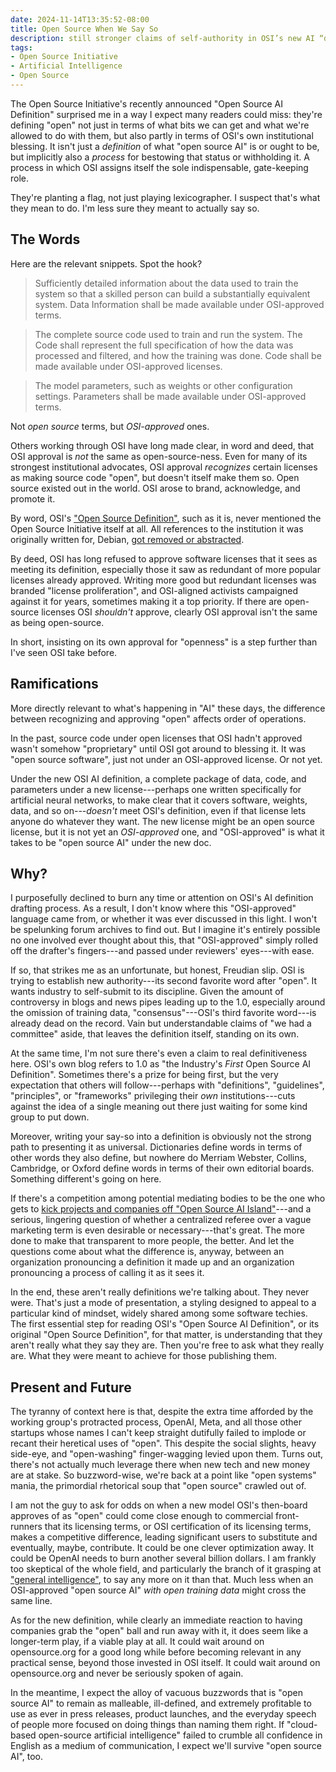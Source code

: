 ```yaml
---
date: 2024-11-14T13:35:52-08:00
title: Open Source When We Say So
description: still stronger claims of self-authority in OSI’s new AI “definition”
tags:
- Open Source Initiative
- Artificial Intelligence
- Open Source
---
```


The Open Source Initiative's recently announced "Open Source AI Definition" surprised me in a way I expect many readers could miss: they're defining "open" not just in terms of what bits we can get and what we're allowed to do with them, but also partly in terms of OSI's own institutional blessing.  It isn't just a _definition_ of what "open source AI" is or ought to be, but implicitly also a _process_ for bestowing that status or withholding it.  A process in which OSI assigns itself the sole indispensable, gate-keeping role.

They're planting a flag, not just playing lexicographer.  I suspect that's what they mean to do.  I'm less sure they meant to actually say so.

## The Words

Here are the relevant snippets.  Spot the hook?

> Sufficiently detailed information about the data used to train the system so that a skilled person can build a substantially equivalent system.  Data Information shall be made available under OSI-approved terms.

> The complete source code used to train and run the system.  The Code shall represent the full specification of how the data was processed and filtered, and how the training was done.  Code shall be made available under OSI-approved licenses.

> The model parameters, such as weights or other configuration settings.  Parameters shall be made available under OSI-approved terms.

Not _open source_ terms, but _OSI-approved_ ones.

Others working through OSI have long made clear, in word and deed, that OSI approval is _not_ the same as open-source-ness.  Even for many of its strongest institutional advocates, OSI approval _recognizes_ certain licenses as making source code "open", but doesn't itself make them so.  Open source existed out in the world.  OSI arose to brand, acknowledge, and promote it.

By word, OSI's ["Open Source Definition"](https://opensource.org/osd), such as it is, never mentioned the Open Source Initiative itself at all.  All references to the institution it was originally written for, Debian, [got removed or abstracted](https://writing.kemitchell.com/2017/11/12/DFSG-versus-OSD).

By deed, OSI has long refused to approve software licenses that it sees as meeting its definition, especially those it saw as redundant of more popular licenses already approved.  Writing more good but redundant licenses was branded "license proliferation", and OSI-aligned activists campaigned against it for years, sometimes making it a top priority.  If there are open-source licenses OSI _shouldn't_ approve, clearly OSI approval isn't the same as being open-source.

In short, insisting on its own approval for "openness" is a step further than I've seen OSI take before.

## Ramifications

More directly relevant to what's happening in "AI" these days, the difference between recognizing and approving "open" affects order of operations.

In the past, source code under open licenses that OSI hadn't approved wasn't somehow "proprietary" until OSI got around to blessing it.  It was "open source software", just not under an OSI-approved license.  Or not yet.

Under the new OSI AI definition, a complete package of data, code, and parameters under a new license---perhaps one written specifically for artificial neural networks, to make clear that it covers software, weights, data, and so on---_doesn't_ meet OSI's definition, even if that license lets anyone do whatever they want.  The new license might be an open source license, but it is not yet an _OSI-approved_ one, and "OSI-approved" is what it takes to be "open source AI" under the new doc.

## Why?

I purposefully declined to burn any time or attention on OSI's AI definition drafting process.  As a result, I don't know where this "OSI-approved" language came from, or whether it was ever discussed in this light.  I won't be spelunking forum archives to find out.  But I imagine it's entirely possible no one involved ever thought about this, that "OSI-approved" simply rolled off the drafter's fingers---and passed under reviewers' eyes---with ease.

If so, that strikes me as an unfortunate, but honest, Freudian slip.  OSI is trying to establish new authority---its second favorite word after "open".  It wants industry to self-submit to its discipline.  Given the amount of controversy in blogs and news pipes leading up to the 1.0, especially around the omission of training data, "consensus"---OSI's third favorite word---is already dead on the record.  Vain but understandable claims of "we had a committee" aside, that leaves the definition itself, standing on its own.

At the same time, I'm not sure there's even a claim to real definitiveness here.  OSI's own blog refers to 1.0 as "the Industry's _First_ Open Source AI Definition".  Sometimes there's a prize for being first, but the very expectation that others will follow---perhaps with "definitions", "guidelines", "principles", or "frameworks" privileging their _own_ institutions---cuts against the idea of a single meaning out there just waiting for some kind group to put down.

Moreover, writing your say-so into a definition is obviously not the strong path to presenting it as universal.  Dictionaries define words in terms of other words they also define, but nowhere do Merriam Webster, Collins, Cambridge, or Oxford define words in terms of their own editorial boards.  Something different's going on here.

If there's a competition among potential mediating bodies to be the one who gets to [kick projects and companies off "Open Source AI Island"](https://en.wikipedia.org/wiki/Survivor_(franchise)#Tribal_Council)---and a serious, lingering question of whether a centralized referee over a vague marketing term is even desirable or necessary---that's great.  The more done to make that transparent to more people, the better.  And let the questions come about what the difference is, anyway, between an organization pronouncing a definition it made up and an organization pronouncing a process of calling it as it sees it.

In the end, these aren't really definitions we're talking about.  They never were.  That's just a mode of presentation, a styling designed to appeal to a particular kind of mindset, widely shared among some software techies.  The first essential step for reading OSI's "Open Source AI Definition", or its original "Open Source Definition", for that matter, is understanding that they aren't really what they say they are.  Then you're free to ask what they really are.  What they were meant to achieve for those publishing them.

## Present and Future

The tyranny of context here is that, despite the extra time afforded by the working group's protracted process, OpenAI, Meta, and all those other startups whose names I can't keep straight dutifully failed to implode or recant their heretical uses of "open".  This despite the social slights, heavy side-eye, and "open-washing" finger-wagging levied upon them.  Turns out, there's not actually much leverage there when new tech and new money are at stake.  So buzzword-wise, we're back at a point like "open systems" mania, the primordial rhetorical soup that "open source" crawled out of.

I am not the guy to ask for odds on when a new model OSI's then-board approves of as "open" could come close enough to commercial front-runners that its licensing terms, or OSI certification of its licensing terms, makes a competitive difference, leading significant users to substitute and eventually, maybe, contribute.  It could be one clever optimization away.  It could be OpenAI needs to burn another several billion dollars.  I am frankly too skeptical of the whole field, and particularly the branch of it grasping at ["general intelligence"](https://en.wikipedia.org/wiki/Artificial_general_intelligence), to say any more on it than that.  Much less when an OSI-approved "open source AI" _with open training data_ might cross the same line.

As for the new definition, while clearly an immediate reaction to having companies grab the "open" ball and run away with it, it does seem like a longer-term play, if a viable play at all.  It could wait around on opensource.org for a good long while before becoming relevant in any practical sense, beyond those invested in OSI itself.  It could wait around on opensource.org and never be seriously spoken of again.

In the meantime, I expect the alloy of vacuous buzzwords that is "open source AI" to remain as malleable, ill-defined, and extremely profitable to use as ever in press releases, product launches, and the everyday speech of people more focused on doing things than naming them right.  If "cloud-based open-source artificial intelligence" failed to crumble all confidence in English as a medium of communication, I expect we'll survive "open source AI", too.
